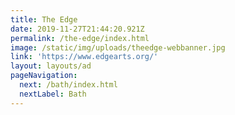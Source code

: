 ```yaml
---
title: The Edge
date: 2019-11-27T21:44:20.921Z
permalink: /the-edge/index.html
image: /static/img/uploads/theedge-webbanner.jpg
link: 'https://www.edgearts.org/'
layout: layouts/ad
pageNavigation:
  next: /bath/index.html
  nextLabel: Bath
---
```


